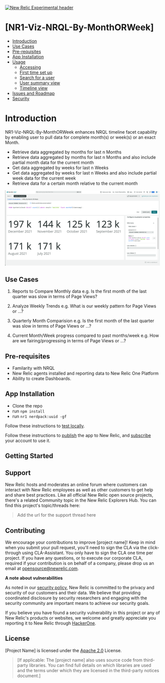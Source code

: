 [![New Relic Experimental header](https://github.com/newrelic/opensource-website/raw/master/src/images/categories/Experimental.png)](https://opensource.newrelic.com/oss-category/#new-relic-experimental)

# [NR1-Viz-NRQL-By-MonthORWeek] 

- [Introduction](#intro)
- [Use Cases](#use-cases)
- [Pre-requisites](#pre-reqs)
- [App Installation](#install)
- [Usage](#usage)
  - [Accessing](#access)
  - [First time set up](#set-up)
  - [Search for a user](#search)
  - [User summary view](#summary)
  - [Timeline view](#timeline)
- [Issues and Roadmap](#issues)
- [Security](#security)

# Introduction <a id="intro"></a>

NR1-Viz-NRQL-By-MonthORWeek enhances NRQL timeline facet capability by enabling user to pull data for complete month(s) or week(s) or an exact Month.

- Retrieve data aggregated by months for last n Months
- Retrieve data aggregated by months for last n Months and also include partial month data for the current month
- Get data aggregated by weeks for last n Weeks
- Get data aggregated by weeks for last n Weeks and also include partial week data for the current week
- Retrieve data for a certain month relative to the current month

![Session Timeline Screenshot](Docs/Intro.png)

## Use Cases <a id="use-cases"></a>

1. Reports to Compare Monthly data 
   e.g. Is the first month of the last quarter was slow in terms of Page Views?

2. Analyze Weekly Trends
   e.g. What is our weekly pattern for Page Views or ...?

3. Quarterly Month Comparision
   e.g. Is the first month of the last quarter was slow in terms of Page Views or ...?

4. Current Month/Week progress compared to past months/week 
   e.g. How are we fairing/progressing in terms of Page Views or ...?

## Pre-requisites <a id="pre-reqs"></a>

   - Familarity with NRQL
   - New Relic agents installed and reporting data to New Relic One Platform
   - Ability to create Dashboards. 

## App Installation <a id="install"></a>

- Clone the repo
- run `npm install`
- run `nr1 nerdpack:uuid -gf`

Follow these instructions to [test locally](https://developer.newrelic.com/build-apps/publish-deploy/serve/).

Follow these instructions to [publish](https://developer.newrelic.com/build-apps/publish-deploy/publish/) the app to New Relic, and [subscribe](https://developer.newrelic.com/build-apps/publish-deploy/subscribe/) your account to use it.

## Getting Started


## Support

New Relic hosts and moderates an online forum where customers can interact with New Relic employees as well as other customers to get help and share best practices. Like all official New Relic open source projects, there's a related Community topic in the New Relic Explorers Hub. You can find this project's topic/threads here:

>Add the url for the support thread here

## Contributing
We encourage your contributions to improve [project name]! Keep in mind when you submit your pull request, you'll need to sign the CLA via the click-through using CLA-Assistant. You only have to sign the CLA one time per project.
If you have any questions, or to execute our corporate CLA, required if your contribution is on behalf of a company,  please drop us an email at opensource@newrelic.com.

**A note about vulnerabilities**

As noted in our [security policy](../../security/policy), New Relic is committed to the privacy and security of our customers and their data. We believe that providing coordinated disclosure by security researchers and engaging with the security community are important means to achieve our security goals.

If you believe you have found a security vulnerability in this project or any of New Relic's products or websites, we welcome and greatly appreciate you reporting it to New Relic through [HackerOne](https://hackerone.com/newrelic).

## License
[Project Name] is licensed under the [Apache 2.0](http://apache.org/licenses/LICENSE-2.0.txt) License.
>[If applicable: The [project name] also uses source code from third-party libraries. You can find full details on which libraries are used and the terms under which they are licensed in the third-party notices document.]
